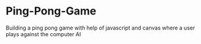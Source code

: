 # Ping-Pong-Game
Building a ping pong game with help of javascript and canvas where a user plays against the computer AI
